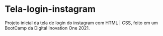 # Tela-login-instagram
Projeto inicial da tela de login do instagram com HTML | CSS, feito em um BootCamp da Digital Inovation One 2021.
